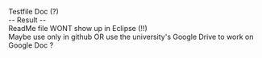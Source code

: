 Testfile Doc (?)  
-- Result --  
ReadMe file WONT show up in Eclipse (!!)  
Maybe use only in github OR use the university's Google Drive to work on Google Doc ?  
